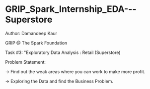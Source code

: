 # GRIP_Spark_Internship_EDA---Superstore
Author: Damandeep Kaur

GRIP @ The Spark Foundation

Task #3: "Exploratory Data Analysis : Retail (Superstore)

Problem Statement:

-> Find out the weak areas where you can work to make more profit.

-> Exploring the Data and find the Business Problem.
